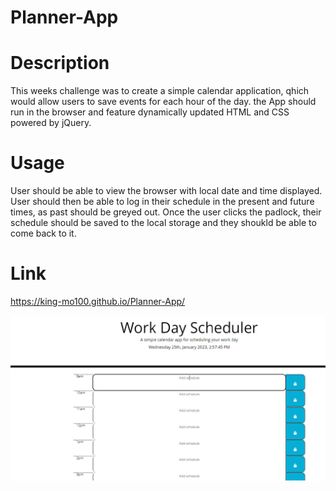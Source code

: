# Planner-App

# Description

This weeks challenge was to create a simple calendar application, qhich would allow users to save events for each hour of the day.  the App should run in the browser and feature dynamically updated HTML and CSS powered by jQuery.

# Usage
User should be able to view the browser with local date and time displayed.  
User should then be able to log in their schedule in the present and future times, as past should be greyed out.  Once the user clicks the padlock, their schedule should be saved to the local storage and they shoukld be able to come back to it.



# Link
https://king-mo100.github.io/Planner-App/


![Plannere-App-Preview](starter/images/scheduler-app-preview.png)